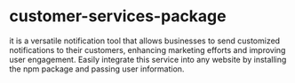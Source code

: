 # customer-services-package
it is a versatile notification tool that allows businesses to send customized notifications to their customers, enhancing marketing efforts and improving user engagement. Easily integrate this service into any website by installing the npm package and passing user information.
